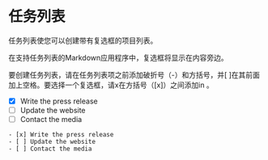 # 任务列表

任务列表使您可以创建带有复选框的项目列表。

在支持任务列表的Markdown应用程序中，复选框将显示在内容旁边。

要创建任务列表，请在任务列表项之前添加破折号（-）和方括号，并[ ]在其前面加上空格。要选择一个复选框，请x在方括号（[x]）之间添加in 。


- [x] Write the press release
- [ ] Update the website
- [ ] Contact the media

```
- [x] Write the press release
- [ ] Update the website
- [ ] Contact the media
```